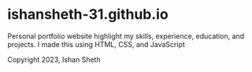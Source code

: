# ishansheth-31.github.io
Personal portfolio website highlight my skills, experience, education, and projects. I made this using HTML, CSS, and JavaScript

Copyright 2023, Ishan Sheth
